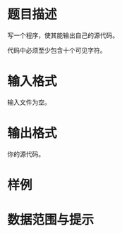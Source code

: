 
# 题目描述

写一个程序，使其能输出自己的源代码。

代码中必须至少包含十个可见字符。

# 输入格式

输入文件为空。

# 输出格式

你的源代码。

# 样例



# 数据范围与提示




